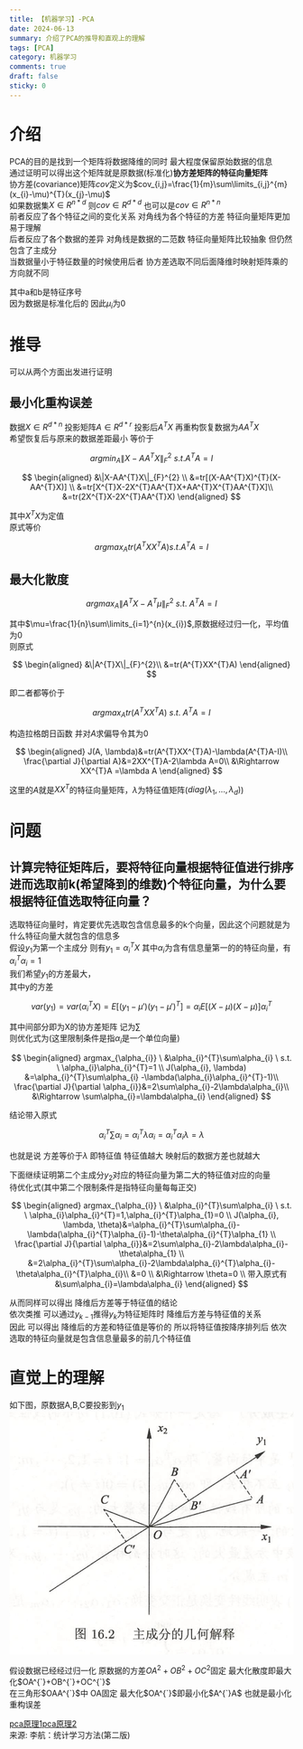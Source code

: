 ```yaml
---
title: 【机器学习】-PCA
date: 2024-06-13
summary: 介绍了PCA的推导和直观上的理解
tags: [PCA]
category: 机器学习
comments: true
draft: false
sticky: 0
---
```


# 介绍

PCA的目的是找到一个矩阵将数据降维的同时 最大程度保留原始数据的信息  
通过证明可以得出这个矩阵就是原数据(标准化)**协方差矩阵的特征向量矩阵**  
协方差(covariance)矩阵$cov$定义为$cov_{i,j}=\frac{1}{m}\sum\limits_{i,j}^{m}(x_{i}-\mu)^{T}(x_{j}-\mu)$  
如果数据集$X \in R^{n*d}$ 则$cov \in R^{d*d}$ 也可以是$cov \in R^{n*n}$  
前者反应了各个特征之间的变化关系 对角线为各个特征的方差 特征向量矩阵更加易于理解  
后者反应了各个数据的差异 对角线是数据的二范数 特征向量矩阵比较抽象 但仍然包含了主成分  
当数据量小于特征数量的时候使用后者 协方差选取不同后面降维时映射矩阵乘的方向就不同

其中a和b是特征序号  
因为数据是标准化后的 因此$\mu_{i}$为0

# 推导

可以从两个方面出发进行证明

## 最小化重构误差

数据$X \in R^{d*n}$ 投影矩阵$A \in R^{d*r}$ 投影后$A^{T}X$ 再重构恢复数据为$AA^{T}X$  
希望恢复后与原来的数据差距最小 等价于

$$
argmin_{A}\|X-AA^{T}X\|_{F}^{2} \ s.t.A^{T}A=I
$$

$$
\begin{aligned}
&\|X-AA^{T}X\|_{F}^{2} \\
&=tr[(X-AA^{T}X)^{T}(X-AA^{T}X)] \\
&=tr[X^{T}X-2X^{T}AA^{T}X+AA^{T}X^{T}AA^{T}X]\\
&=tr(2X^{T}X-2X^{T}AA^{T}X)
\end{aligned}
$$

其中$X^{T}X$为定值  
原式等价

$$
argmax_{A}tr(A^{T}XX^{T}A) s.t. A^{T}A=I
$$

## 最大化散度

$$
argmax_{A}\|A^{T}X-A^{T}\mu\|_{F}^{2} \ s.t.\ A^{T}A=I
$$

其中$\mu=\frac{1}{n}\sum\limits_{i=1}^{n}(x_{i})$,原数据经过归一化，平均值为0  
则原式

$$
\begin{aligned}
&\|A^{T}X\|_{F}^{2}\\
&=tr(A^{T}XX^{T}A)
\end{aligned}
$$

即二者都等价于

$$
argmax_{A}tr(A^{T}XX^{T}A)\ s.t. \ A^{T}A=I
$$

构造拉格朗日函数 并对$A$求偏导令其为0

$$
\begin{aligned}
J(A, \lambda)&=tr(A^{T}XX^{T}A)-\lambda(A^{T}A-I)\\
\frac{\partial J}{\partial A}&=2XX^{T}A-2\lambda A=0\\
&\Rightarrow XX^{T}A =\lambda A
\end{aligned}
$$

这里的$A$就是$XX^{T}$的特征向量矩阵，$\lambda$为特征值矩阵($diag(\lambda_{1}, ...,\lambda_{d})$)

# 问题

## 计算完特征矩阵后，要将特征向量根据特征值进行排序进而选取前k(希望降到的维数)个特征向量，为什么要根据特征值选取特征向量？

选取特征向量时，肯定要优先选取包含信息最多的k个向量，因此这个问题就是为什么特征向量大就包含的信息多  
假设$y_{1}$为第一个主成分 则有$y_{1}=\alpha_{i}^{T}X$ 其中$\alpha_{i}$为含有信息量第一的的特征向量，有$\alpha_{i}^{T}\alpha_{i}=1$  
我们希望$y_{1}$的方差最大，  
其中y的方差

$$
var(y_{1})=var(\alpha_{i}^{T}X)=E[(y_{1}-\mu')(y_{1}-\mu')^{T}]=\alpha_{i}E[(X-\mu)(X-\mu)]\alpha^{T}_{i}
$$

其中间部分即为X的协方差矩阵 记为$\sum$  
则优化式为(这里限制条件是指$\alpha_{i}$是一个单位向量)

$$
\begin{aligned}
argmax_{\alpha_{i}} \ &\alpha_{i}^{T}\sum\alpha_{i} \ s.t. \ \alpha_{i}\alpha_{i}^{T}=1 \\
J(\alpha_{i}, \lambda) &=\alpha_{i}^{T}\sum\alpha_{i} -\lambda(\alpha_{i}\alpha_{i}^{T}-1)\\
\frac{\partial J}{\partial \alpha_{i}}&=2\sum\alpha_{i}-2\lambda\alpha_{i}\\
&\Rightarrow \sum\alpha_{i}=\lambda\alpha_{i}
\end{aligned}
$$

结论带入原式

$$
\alpha_{i}^{T}\sum\alpha_{i}=\alpha_{i}^{T}\lambda\alpha_{i}=\alpha_{i}^{T}\alpha_{i}\lambda=\lambda
$$

也就是说 方差等价于$\lambda$ 即特征值 特征值越大 映射后的数据方差也就越大

下面继续证明第二个主成分$y_{2}$对应的特征向量为第二大的特征值对应的向量  
待优化式(其中第二个限制条件是指特征向量每每正交)

$$
\begin{aligned}
argmax_{\alpha_{i}} \ &\alpha_{i}^{T}\sum\alpha_{i} \ s.t. \ \alpha_{i}\alpha_{i}^{T}=1,\alpha_{i}^{T}\alpha_{1}=0  \\
J(\alpha_{i}, \lambda, \theta)&=\alpha_{i}^{T}\sum\alpha_{i}-\lambda(\alpha_{i}^{T}\alpha_{i}-1)-\theta\alpha_{i}^{T}\alpha_{1} \\
\frac{\partial J}{\partial \alpha_{i}}&=2\sum\alpha_{i}-2\lambda\alpha_{i}-\theta\alpha_{1} \\
&=2\alpha_{i}^{T}\sum\alpha_{i}-2\lambda\alpha_{i}^{T}\alpha_{i}-\theta\alpha_{i}^{T}\alpha_{i}\\
&=0 \\
&\Rightarrow \theta=0 \\
带入原式有 &\sum\alpha_{i}=\lambda\alpha_{i}
\end{aligned}
$$

从而同样可以得出 降维后方差等于特征值的结论  
依次类推 可以通过$y_{k-1}$推得$y_{k}$为特征矩阵时 降维后方差与特征值的关系  
因此 可以得出 降维后的方差和特征值是等价的 所以将特征值按降序排列后 依次选取的特征向量就是包含信息量最多的前几个特征值

# 直觉上的理解

如下图，原数据A,B,C要投影到$y_{1}$  
![PCA等价关系](https://raw.githubusercontent.com/blankxiao/blankxiao.github.io/main/public/imgs/ml/PCA_equation.png)

假设数据已经经过归一化 原数据的方差$OA^{2}+OB^{2}+OC^{2}$固定
最大化散度即最大化$OA^{`}+OB^{`}+OC^{`}$  
在三角形$OAA^{`}$中 OA固定 最大化$OA^{`}$即最小化$A^{`}A$ 也就是最小化重构误差

[pca原理1](https://blog.csdn.net/charenCsdn/article/details/118854270?spm=1001.2014.3001.5502)[pca原理2](https://www.cnblogs.com/pinard/p/6239403.html)  
来源: 李航：统计学习方法(第二版)
